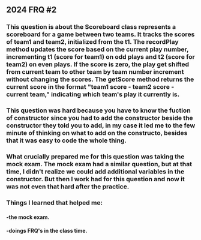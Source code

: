 ## 2024 FRQ #2

### This question is about the Scoreboard class represents a scoreboard for a game between two teams. It tracks the scores of team1 and team2, initialized from the t1. The recordPlay method updates the score based on the current play number, incrementing t1 (score for team1) on odd plays and t2 (score for team2) on even plays. If the score is zero, the play get shifted from current team to other team by team number increment without changing the scores. The getScore method returns the current score in the format "team1 score - team2 score - current team," indicating which team's play it currently is.

###  This question was hard because you have to know the fuction of constructor since you had to add the constructor beside the constructor they told you to add, in my case it led me to the few minute of thinking on what to add on the constructo, besides that it was easy to code the whole thing. 

### What crucially prepared me for this question was taking the mock exam. The mock exam had a similar question, but at that time, I didn't realize we could add additional variables in the constructor. But then I work had for this question and now it was not even that hard after the practice. 

###    Things I learned that helped me:
####      -the mock exam.
####      -doings FRQ's in the class time.









